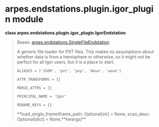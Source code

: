arpes.endstations.plugin.igor\_plugin module
============================================

**class arpes.endstations.plugin.igor\_plugin.IgorEndstation**

> Bases:
> [arpes.endstations.SingleFileEndstation](arpes.endstations#arpes.endstations.SingleFileEndstation)
>
> A generic file loader for PXT files. This makes no assumptions about
> whether data is from a hemisphere or otherwise, so it might not be
> perfect for all Igor users, but it is a place to start.
>
> `ALIASES = ['IGOR', 'pxt', 'pxp', 'Wave', 'wave']`
>
> `ATTR_TRANSFORMS = {}`
>
> `MERGE_ATTRS = {}`
>
> `PRINCIPAL_NAME = 'Igor'`
>
> `RENAME_KEYS = {}`
>
> **load\_single\_frame(frame\_path: Optional\[str\] = None, scan\_desc:
> Optional\[dict\] = None,**kwargs)\*\*
